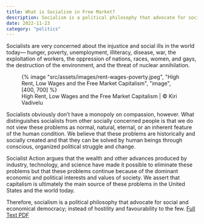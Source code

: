 ```yaml
---
title: What is Socialism in Free Market?
description: Socialism is a political philosophy that advocate for social and economical democracy; instead of hostility, violence and tyranny
date: 2022-11-23
category: "politics"
---
```


Socialists are very concerned about the injustice and social ills in the world today— hunger, poverty, unemployment, illiteracy, disease, war, the exploitation of workers, the oppression of nations, races, women, and gays, the destruction of the environment, and the threat of nuclear annihilation.

<!-- excerpt -->

<figure>
{% image "src/assets/images/rent-wages-poverty.jpeg", "High Rent, Low Wages and the Free Market Capitalism", "image", [400, 700] %}
<figcaption>High Rent, Low Wages and the Free Market Capitalism | © Kiri Vadivelu</figcaption>
</figure>

Socialists obviously don’t have a monopoly on compassion, however. What distinguishes socialists from other socially concerned people is that we do not view these problems as normal, natural, eternal, or an inherent feature of the human condition. We believe that these problems are historically and socially created and that they can be solved by human beings through conscious, organized political struggle and change.

Socialist Action argues that the wealth and other advances produced by industry, technology, and science have made it possible to eliminate these problems but that these problems continue because of the dominant economic and political interests and values of society. We assert that capitalism is ultimately the main source of these problems in the United States and the world today.

Therefore, socialism is a political philosophy that advocate for social and economical democracy; instead of hostility and favourability to the few. [Full Text PDF](https://github.com/kiri-vadivelu/project-108/blob/main/src/assets/docs/socialism-capitalism.pdf)
